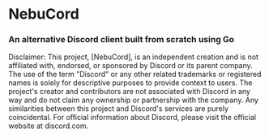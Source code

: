 # NebuCord
### An alternative Discord client built from scratch using Go




Disclaimer: This project, [NebuCord], is an independent creation and is not affiliated with, endorsed, or sponsored by Discord or its parent company. The use of the term "Discord" or any other related trademarks or registered names is solely for descriptive purposes to provide context to users. The project's creator and contributors are not associated with Discord in any way and do not claim any ownership or partnership with the company. Any similarities between this project and Discord's services are purely coincidental. For official information about Discord, please visit the official website at discord.com.

